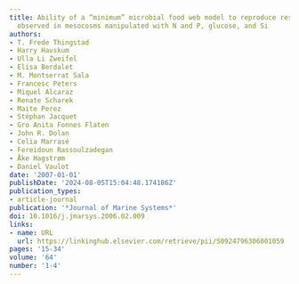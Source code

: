 ```yaml
---
title: Ability of a “minimum” microbial food web model to reproduce response patterns
  observed in mesocosms manipulated with N and P, glucose, and Si
authors:
- T. Frede Thingstad
- Harry Havskum
- Ulla Li Zweifel
- Elisa Berdalet
- M. Montserrat Sala
- Francesc Peters
- Miquel Alcaraz
- Renate Scharek
- Maite Perez
- Stéphan Jacquet
- Gro Anita Fonnes Flaten
- John R. Dolan
- Celia Marrasé
- Fereidoun Rassoulzadegan
- Åke Hagstrøm
- Daniel Vaulot
date: '2007-01-01'
publishDate: '2024-08-05T15:04:48.174186Z'
publication_types:
- article-journal
publication: '*Journal of Marine Systems*'
doi: 10.1016/j.jmarsys.2006.02.009
links:
- name: URL
  url: https://linkinghub.elsevier.com/retrieve/pii/S0924796306001059
pages: '15-34'
volume: '64'
number: '1-4'
---
```

